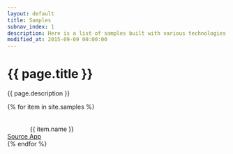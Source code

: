 ```yaml
---
layout: default
title: Samples
subnav_index: 1
description: Here is a list of samples built with various technologies than you can deploy by yourself and take inspiration of.
modified_at: 2015-09-09 00:00:00
---
```


<div class="max-w-sc-content-1532 container mx-auto">


<div class="bg-sc-gray-5 rounded-lg mt-6 p-10">
  <h1 class="text-sc-title-1-1 text-sc-gray-1 font-bold">{{ page.title }}</h1>
  <p class="mt-4">{{ page.description }}</p>
</div>

<div class="grid grid-cols-5 gap-6 mt-6 mb-24">
  {% for item in site.samples %}
    <div class="bg-sc-gray-5 rounded-lg hover:shadow-lg">
        <div class="mb-9 mt-6 flex flex-col items-center">
          <svg height="48" width="48" class="border" aria-hidden="true" role="img" xmlns="http://www.w3.org/2000/svg" viewBox="0 0 512 512">
            <use xlink:href="#{{ item.logo }}"></use>
          </svg>
          <span class="mt-4 font-medium text-sc-gray-1 text-sc-text-6">{{ item.name }}</span>
        </div>      
        <div class="flex flex-row divide-x divide-sc-gray-3 text-sc-text-5 font-medium border-t border-sc-gray-3">
          <a href="https://github.com/Scalingo/sample-{{ item.url }}" class="w-1/2 py-6 text-center text-sc-gray-1 hover:text-sc-blue-1">
              Source
            </a>
            <a href="https://{{ item.url }}.is-easy-on-scalingo.com" class="w-1/2 py-6 text-center text-sc-gray-1 hover:text-sc-blue-1">
              App
            </a>
        </div>
    </div>
  {% endfor %}
</div>

</div>